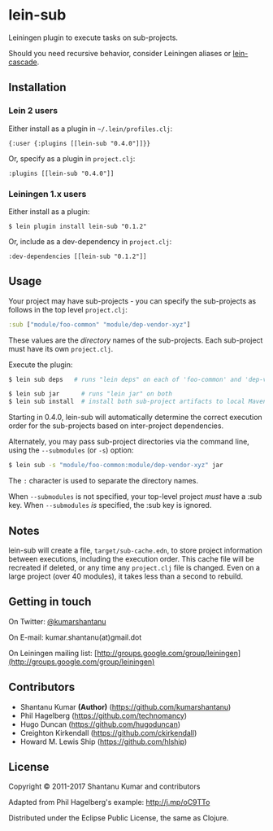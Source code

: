 # lein-sub

Leiningen plugin to execute tasks on sub-projects.

Should you need recursive behavior, consider Leiningen aliases or
[lein-cascade](https://github.com/kumarshantanu/lein-cascade).

## Installation

### Lein 2 users

Either install as a plugin in `~/.lein/profiles.clj`:

    {:user {:plugins [[lein-sub "0.4.0"]]}}

Or, specify as a plugin in `project.clj`:

    :plugins [[lein-sub "0.4.0"]]

### Leiningen 1.x users

Either install as a plugin:

    $ lein plugin install lein-sub "0.1.2"

Or, include as a dev-dependency in `project.clj`:

    :dev-dependencies [[lein-sub "0.1.2"]]

## Usage

Your project may have sub-projects -
you can specify the sub-projects as follows in the top level `project.clj`:

```clojure
:sub ["module/foo-common" "module/dep-vendor-xyz"]
```

These values are the _directory_ names of the sub-projects.
Each sub-project must have its own `project.clj`.

Execute the plugin:

```bash
$ lein sub deps   # runs "lein deps" on each of 'foo-common' and 'dep-vendor-xyz'

$ lein sub jar      # runs "lein jar" on both
$ lein sub install  # install both sub-project artifacts to local Maven repo
```

Starting in 0.4.0, lein-sub will automatically determine the
correct execution order for the sub-projects based on
inter-project dependencies.


Alternately, you may pass sub-project directories via the command line, using the
`--submodules` (or `-s`) option:

```bash
$ lein sub -s "module/foo-common:module/dep-vendor-xyz" jar
```

The `:` character is used to separate the directory names.

When `--submodules` is not specified, your top-level project *must*
have a :sub key.
When `--submodules` *is* specified, the :sub key is ignored.

## Notes

lein-sub will create a file, `target/sub-cache.edn`, to store
project information between executions, including the
execution order.
This cache file will be recreated if deleted, or any time
any `project.clj` file is changed.
Even on a large project (over 40 modules), it takes less than a second
to rebuild.

## Getting in touch

On Twitter: [@kumarshantanu](http://twitter.com/kumarshantanu)

On E-mail: kumar.shantanu(at)gmail.dot

On Leiningen mailing list: [http://groups.google.com/group/leiningen](http://groups.google.com/group/leiningen)


## Contributors

* Shantanu Kumar **(Author)** (https://github.com/kumarshantanu)
* Phil Hagelberg (https://github.com/technomancy)
* Hugo Duncan (https://github.com/hugoduncan)
* Creighton Kirkendall (https://github.com/ckirkendall)
* Howard M. Lewis Ship (https://github.com/hlship)


## License

Copyright © 2011-2017 Shantanu Kumar and contributors

Adapted from Phil Hagelberg's example: http://j.mp/oC9TTo

Distributed under the Eclipse Public License, the same as Clojure.
